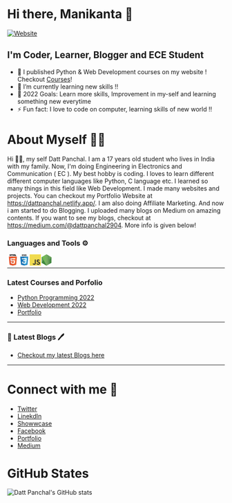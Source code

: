 
# Hi there, Manikanta 👋 

[![Website](https://img.shields.io/website?label=Portfolio&style=for-the-badge&url=https://codies.surge.sh/)](https://dattpanchal.netlify.app/)

## I'm Coder, Learner, Blogger and ECE Student 

- 🔭 I published Python & Web Development courses on my website ! Checkout [Courses][course]!
- 🌱 I’m currently learning new skills !!
- 🥅 2022 Goals: Learn more skills, Improvement in my-self and learning something new everytime
- ⚡ Fun fact: I love to code on computer, learning skills of new world !!

# About Myself 🧑🏻‍

Hi 👋🏻, my self Datt Panchal. I am a 17 years old student who lives in India with my family. Now, I'm doing Engineering in Electronics and Communication ( EC ). My best hobby is coding. I loves to learn different different computer languages like Python, C language etc. I learned so many things in this field like Web Development. I made many websites and projects. You can checkout my Portfolio Website at https://dattpanchal.netlify.app/. I am also doing Affiliate Marketing. And now i am started to do Blogging. I uploaded many blogs on Medium on amazing contents. If you want to see my blogs, checkout at https://medium.com/@dattpanchal2904. More info is given below!

### Languages and Tools ⚙️

[<img align="left" alt="HTML" width="26px" src="https://raw.githubusercontent.com/github/explore/80688e429a7d4ef2fca1e82350fe8e3517d3494d/topics/html/html.png" />][webdevcourse]
[<img align="left" alt="CSS" width="26px" src="https://raw.githubusercontent.com/github/explore/80688e429a7d4ef2fca1e82350fe8e3517d3494d/topics/css/css.png" />][csscourse]
[<img align="left" alt="JavaScript" width="26px" src="https://raw.githubusercontent.com/github/explore/80688e429a7d4ef2fca1e82350fe8e3517d3494d/topics/javascript/javascript.png" />][jscourse]
[<img align="left" alt="Node.js" width="26px" src="https://raw.githubusercontent.com/github/explore/80688e429a7d4ef2fca1e82350fe8e3517d3494d/topics/nodejs/nodejs.png" />][webdevcourse]

<br />

---

### Latest Courses and Porfolio 

- [ Python Programming 2022 ](http://codies.surge.sh/LearnPythonPage/pytopics.html)
- [ Web Development 2022 ](http://codies.surge.sh/LearnWebDevPage/WebDevCourses.html)
- [ Portfolio ](https://dattpanchal.netlify.app/)

---

### 📕 Latest Blogs 🖊️

- [ Checkout my latest Blogs here  ](https://medium.com/@dattpanchal2904)

---

[website]: https://dattpanchal.netlify.app/
[course]: http://codies.surge.sh/
[twitter]: https://twitter.com/dattpanchal04
[webdevcourse]: http://codies.surge.sh/LearnWebDevPage/WebDevCourses.html
[jscourse]: http://codies.surge.sh/LearnWebDevPage/JSCourse.html
[csscourse]: http://codies.surge.sh/LearnWebDevPage/CSSCourse.html
[reactplaylist]: https://www.youtube.com/playlist?list=PLkwxH9e_vrAK4TdffpxKY3QGyHCpxFcQ0


# Connect with me 🔗

- [ Twitter ](https://twitter.com/dattpanchal04)
- [ LinekdIn ](https://www.linkedin.com/in/dattpanchal04/)
- [ Showwcase ](https://www.showwcase.com/dattpanchal2904)
- [ Facebook ](https://www.facebook.com/datt.panchal.3/)
- [ Portfolio ](https://dattpanchal.netlify.app/)
- [ Medium ](https://medium.com/@dattpanchal2904)

# GitHub States

![Datt Panchal's GitHub stats](https://github-readme-stats.vercel.app/api?username=dattpanchal04&show_icons=true&theme=highcontrast)
